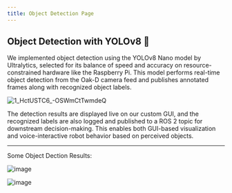 ```yaml
---
title: Object Detection Page
---
```


## Object Detection with YOLOv8 🔎 

We implemented object detection using the YOLOv8 Nano model by Ultralytics, selected for its balance of speed and accuracy on resource-constrained hardware like the Raspberry Pi. This model performs real-time object detection from the Oak-D camera feed and publishes annotated frames along with recognized object labels.

![1_HctUSTC6_-OSWmCtTwmdeQ](https://github.com/user-attachments/assets/33f51c79-4182-433f-97ee-b8286003cb4a)


The detection results are displayed live on our custom GUI, and the recognized labels are also logged and published to a ROS 2 topic for downstream decision-making. This enables both GUI-based visualization and voice-interactive robot behavior based on perceived objects.

---

Some Object Dection Results:

![image](https://github.com/user-attachments/assets/a072299d-599e-44fd-83af-57bc3d5076bb)

![image](https://github.com/user-attachments/assets/4d4f89b8-6199-4877-95b8-57b85510e366)

